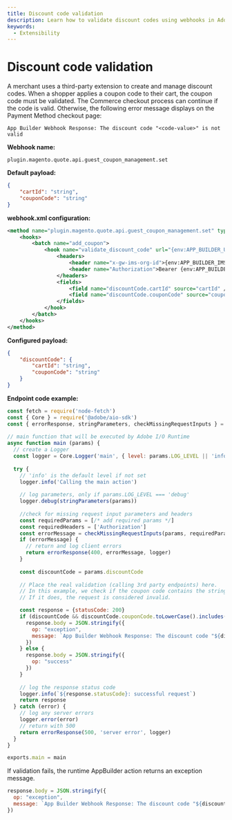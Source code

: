 ```yaml
---
title: Discount code validation
description: Learn how to validate discount codes using webhooks in Adobe Commerce.
keywords:
  - Extensibility
---
```


# Discount code validation

A merchant uses a third-party extension to create and manage discount codes. When a shopper applies a coupon code to their cart, the coupon code must be validated. The Commerce checkout process can continue if the code is valid. Otherwise, the following error message displays on the Payment Method checkout page:

```text
App Builder Webhook Response: The discount code "<code-value>" is not valid
```

**Webhook name:**

`plugin.magento.quote.api.guest_coupon_management.set`

**Default payload:**

```json
{
    "cartId": "string",
    "couponCode": "string"
}
```

**webhook.xml configuration:**

```xml
<method name="plugin.magento.quote.api.guest_coupon_management.set" type="before">
    <hooks>
        <batch name="add_coupon">
            <hook name="validate_discount_code" url="{env:APP_BUILDER_URL}/validate-discount-code" method="POST" timeout="5000" softTimeout="1000" priority="300" required="true" fallbackErrorMessage="The discount code can not be validated">
                <headers>
                    <header name="x-gw-ims-org-id">{env:APP_BUILDER_IMS_ORG_ID}</header>
                    <header name="Authorization">Bearer {env:APP_BUILDER_AUTH_TOKEN}</header>
                </headers>
                <fields>
                    <field name="discountCode.cartId" source="cartId" />
                    <field name="discountCode.couponCode" source="couponCode" />
                </fields>
            </hook>
        </batch>
    </hooks>
</method>
```

**Configured payload:**

```json
{
    "discountCode": {
        "cartId": "string",
        "couponCode": "string"
    }
}
```

**Endpoint code example:**

```js
const fetch = require('node-fetch')
const { Core } = require('@adobe/aio-sdk')
const { errorResponse, stringParameters, checkMissingRequestInputs } = require('../utils')
 
// main function that will be executed by Adobe I/O Runtime
async function main (params) {
  // create a Logger
  const logger = Core.Logger('main', { level: params.LOG_LEVEL || 'info' })
 
  try {
    // 'info' is the default level if not set
    logger.info('Calling the main action')
 
    // log parameters, only if params.LOG_LEVEL === 'debug'
    logger.debug(stringParameters(params))
 
    //check for missing request input parameters and headers
    const requiredParams = [/* add required params */]
    const requiredHeaders = ['Authorization']
    const errorMessage = checkMissingRequestInputs(params, requiredParams, requiredHeaders)
    if (errorMessage) {
      // return and log client errors
      return errorResponse(400, errorMessage, logger)
    }
 
    const discountCode = params.discountCode
 
    // Place the real validation (calling 3rd party endpoints) here.
    // In this example, we check if the coupon code contains the string `test`.
    // If it does, the request is considered invalid.

    const response = {statusCode: 200}
    if (discountCode && discountCode.couponCode.toLowerCase().includes('test')) {
      response.body = JSON.stringify({
        op: "exception",
        message: `App Builder Webhook Response: The discount code "${discountCode.couponCode}" is not valid`
      })
    } else {
      response.body = JSON.stringify({
        op: "success"
      })
    }
 
    // log the response status code
    logger.info(`${response.statusCode}: successful request`)
    return response
  } catch (error) {
    // log any server errors
    logger.error(error)
    // return with 500
    return errorResponse(500, 'server error', logger)
  }
}

exports.main = main
```

If validation fails, the runtime AppBuilder action returns an exception message.

```js
response.body = JSON.stringify({
  op: "exception",
  message: `App Builder Webhook Response: The discount code "${discountCode.couponCode}" is not valid`
})
```